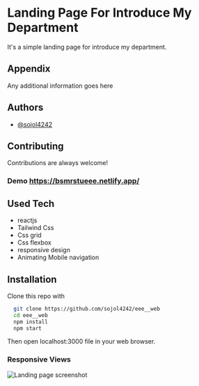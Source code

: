 
# Landing Page For Introduce My Department 

It's a simple landing page for introduce my department.

## Appendix

Any additional information goes here

  
## Authors

- [@sojol4242](https://github.com/sojol4242)
  
 
## Contributing

Contributions are always welcome!


  
### Demo https://bsmrstueee.netlify.app/
  
## Used Tech

- reactjs
- Tailwind Css
- Css grid
- Css flexbox
- responsive design
- Animating Mobile navigation

  
## Installation

Clone this repo with

```bash
  git clone https://github.com/sojol4242/eee__web
  cd eee__web
  npm install
  npm start
```
Then open localhost:3000 file in your web browser.
    
<!-- ### Screenshots
### Desktop View
![Landing page screenshot](https://i.ibb.co/PCrWT8x/food-app.png/700x500?text=Hero) -->

<!-- ### Tab View
![Landing page screenshot](https://i.ibb.co/r64rwdQ/Fire-Shot-Capture-066-Food-Order-App-Landing-Page-127-0-0-1.png/468x300?text=Hero) 
### Mobile View
![Landing page screenshot](https://i.ibb.co/tbsXKdN/Fire-Shot-Capture-065-Food-Order-App-Landing-Page-127-0-0-1.png/468x300?text=Hero) -->
 
### Responsive Views
 
![Landing page screenshot](https://i.ibb.co/fSXvDwC/Fire-Shot-Capture-013-Multi-Device-Website-Mockup-Generator-techsini-com.png)
  
